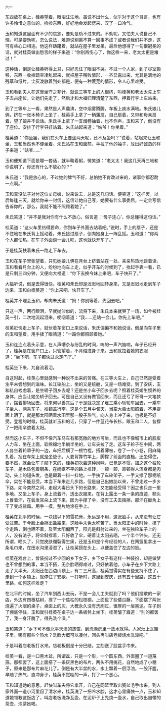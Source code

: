     六一 

   东西放在桌上，桂英望着，眼泪汪汪地，虽说不出什么，似乎对于这个哥哥，也有许多怜惜之意似的，捡捡东西，好好地会发起愣来，叹了一口冷气。

   玉和知道这里面有不少的哀怨，要劝是劝不过来的。不劝呢，又怕夫人说自己不理。可是要劝呢，怎么说法，难道说别离不算一回事不成？或者说我们并不走，这可有些心口相违。他这样踌躇着，就站在屋子里发呆，最后他想得了一句很冠冕的话，就对桂英做出愁苦的样子来道：“你别再伤心了，你这样一来，老太太更是难过！”

   这种话，倒是让桂英听得上耳，只好忍住了眼泪不哭。不过一个人家，到了尽室搬移，东西一收拾疏空凌乱起来，就把屋子残败情形，一齐显露出来，尤其是满地的残草和纸片，尘灰泼散着到处都是，便有一种荒芜的情形，令人心里难受。

   玉和看到夫人在这里坐守之非计，就说三等车上的人很挤，叫桂英和老太太先上车子去占座位，让她们先走了，然后才和大福归理清楚了东西，押着行李上车站来。

   到了三等车上一看，果然是人声鼎沸，空中烟雾腾腾，车板上痰水满地。朱氏娘儿俩，挤在一张木椅子上坐了，桂英手上拿了一柄蒲扇，自己扇着，又带和母亲扇着，望了娘并不说话。朱氏手上拿了一支烟卷抽着，也不作声，玉和来了，倒没有了座位。安排了行李只好站着。朱氏站起来道：“姑爷！你坐着。”

   桂英道：“你坐罢，我们在火车上要坐两天呢，还不及坐吗？”说着，站起来让玉和坐，玉和当然也不便坐着。朱氏站在玉和面前，手拉了他的袖子，放出好诚恳的样子来道：“姑爷……”

   玉和便知道下面是哪一套话，就半鞠着躬，微笑道：“老太太！我这几天再三地和你说明了，你还有什么不放心的？”

   朱氏道：“我是放心的，不过她的脾气不好，总怕她不肯改过来的，诸事你都忍耐一点啊。”

   玉和真没法子对付这位丈母娘，说来说去，总是这几句话。便笑道：“这样罢，以后每逢三天，就给你来一封信，这信让她自己写，她要有什么事委屈，一定会写信告诉你的，那么，我就不能不照顾着她了。”

   朱氏笑道：“并不是我对你有什么不放心，俗言道：‘母子连心’，你总懂得这句话。”

   桂英道：“这火车里热得要命，你到车子外面去站着吧。”说时，手上的扇子，还是不住地在朱氏背上摇动着，朱氏接过扇子，倒向她身上一阵乱摇。玉和道：“你两个人都怕热，在车子外面谈一会儿吧，这也就快开车了。”

   于是桂英扶着朱氏一路走下车去。

   玉和在车子里张望着，只见她娘儿俩在月台上挤着站在一处。亲亲热热地谈着话。玉和看看月台上的人，纷纷地向车上走，似乎开车的时候到了，抬起手表一看，已是只剩三四分钟，又便向大福道：“你下去换令妹上来吧，车子快开了。”

   大福听说，倒是去得很快。桂英和朱氏却是迟迟地回转身来，又是迟迟地走到车子边来，玉和向桂英道：“你上来吧，快开车了。”

   桂英并不理会玉和，却向朱氏道：“妈！你别等着，先回去吧。”

   只这一声，两行眼泪，早就抛沙似的，流将下来，朱氏本来就哭了一场，如今被桂英一引，二次地流起泪来。哽咽着道：“我……还站一会儿。你先上车吧。”

   桂英赶快走上车子，就伏着车窗口上来说话，朱氏偏偏不和她说话，倒是向车子里的玉和望着，用手揉了眼睛道：“一路你都照顾着她。”

   玉和连连点着头示意，在人声嘈杂与纷乱的时间，呜的一声汽笛响，车子已经开了，桂英是在窗户口上，只管望着，不肯缩进身子来。玉和就拉着她的衣服道：“坐下吧，车子都快过永定门了。”

   桂英坐下来，兀自流着泪。

   自这时起，桂英心里就感到一种说不出来的苦痛。在三等火车上，自己已然是受着生平未尝想到的滋味。长江轮船上，坐的又是统舱，又是一场难受。到了安庆，玉和私自考虑着，是坐轿子回乡去呢？还是坐小车子回乡去呢？照着桂英娇生惯养的身体，应当让她坐轿子回去。可是自己又没有做官回来，而且还亏了哥哥一大笔款子，摆着排场回去，将来何以善其后？于是就决定了雇三乘小轿轮车回去，一乘车子坐人，两乘车子，推铺盖行李。这是个五月中旬天，当空大毒太阳照着，不用提面上晒了，就是那太阳晒着水田里那一股子热气，向人身上冲了来，也极是不好受。登程的时候，桂英就听玉和的话，只穿了一件蓝花布长衫，跟玉和二人，各撑了一把雨伞遮着太阳。

   然而这小车子，不但不像汽车马车有那宽敞的地方可坐，而且也不像城市上的胶皮人力车，坐在上面，软绵绵地半躺半坐的，让车夫拉了走。这车子轮子在中间，两人各坐着轮罩子的一边，车把后横了一根竹棍，搭着薄被，卷了一个小卷，用麻绳扎着，捆在车架上就是坐垫子。人要背靠竹竿上，脚撑了前面的直档，还坐得住，要不然，就会让车子颠下来的，桂英初次尝这种风味，已觉是不惯，加之这个独轮车子，是木质包着钢条，在崎岖不平的路上推转，一顿一颠，直顿得人浑身都是肉动，头上的短头发，也是颠着一抖一抖地。一手扶了车轮架子，一手又撑了那柄纸伞，实在不能忍受。本当下车来走几步路，但是自己出娘胎以来，不曾走过一步乡下路，如今突然之间，走起大毒日头下的长路来，又怎能经受得？因之也只走一里多地，又坐上车子。身上流着汗，透出衣服来，在背上露出一条一条的痕迹，额头上冒着汗，在鬓发耳朵上流下来，因为手撑了伞，没有工夫去揩擦，那汗在额角上干了变成盐霜。用手一摸，整片地涂在手上。

   桂英在北平的时候，一块钱以下的雪花膏，永远是不用，这张脸手，从来没有让它受过苦。于今脸上会擦出盐霜来，这脸手未免太吃苦了。当太阳正中的时候，撑了伞走路，倒也晒不着，及至太阳偏西了，阳光是斜射过来的，坐在独轮车子上的人，没有法子，将伞斜撑着，只好收了伞，硬着让太阳去晒，一个半个钟头，还无所谓，晒久了，只觉皮肤绷裂得生痛，还是玉和是个有经验的人，在网篮里拿出一条毛巾来，在田水沟里浸湿了，让桂英搭在头上，以便盖住了左边的脸。

   桂英在戏台上，曾装扮过不少回的乡下女子，乡下女子有这样一种装扮，却是做梦也不曾想到的事，本当不搭，无奈脸晒得难过，只好依着他。小车子在乡下大路上走了大半天，太阳还在西边山顶上，有二三尺高，桂英觉得实在有些支持不住了，走到一个乡镇上，就停住了安歇。一打听时，这里到安庆，还有五十里路，这五十里路，如何这样难走？

   在北平的时候，坐了汽车到西山去玩，不是一会儿工夫就到了吗？他们投歇的一家店，外边有四根枯树，撑了一个焦枯的松枝棚，上面盘了些倭瓜藤，下面摆了两张烧遍了火眼的桌子，桌面上的灰，大概永久没有洗刷过，很厚的一层黑泥。车子到了棚底停住，玉和就引桂英在桌子边一条板凳上坐下。桂英皱了眉道：“别的都罢了，我一身汗腌了，得先洗个澡。”

   玉和笑道：“乡下可不像北平天津的旅馆，到洗澡房里一放水就得。人家灶上瓦罐子里，哪有那些个热水？洗脸大概可以凑付，回头再叫店老板烧水洗澡吧。”

   于是叫着店老板打水来。店老板倒是十分巴结，立刻送了脸盆手巾来。

   桂英一看，是一口黑木盆，所谓盆，只是一个形，一个圆东西，外面圈了一道蔑箍。那都罢了，这上面搭了一条灰黑色的布片，两头不用挑花，自然地成了小穗子，原来是那布片麻花儿了。倒是有大半盆的水，水上飘着一层浮油，一股汗腥，早随了热气，直冲鼻子，桂英不觉哇的一声，打了一个恶心。

   玉和知道她的意思，赶快叫车夫将它拿开，自己在网篮里取出瓷盆毛手巾来，到人家外面一道小河里舀了清水来，桂英洗了一把冷水脸，这才心里痛快一点，玉和知道她领教这饭店了，叫店老板洗净瓦壶，在泥炉子上先烧一壶水，自己取出自带的茶壶，泡茶她喝。

